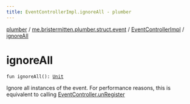 ```yaml
---
title: EventControllerImpl.ignoreAll - plumber
---
```


[plumber](../../index.html) / [me.bristermitten.plumber.struct.event](../index.html) / [EventControllerImpl](index.html) / [ignoreAll](./ignore-all.html)

# ignoreAll

`fun ignoreAll(): `[`Unit`](https://kotlinlang.org/api/latest/jvm/stdlib/kotlin/-unit/index.html)

Ignore all instances of the event. For performance reasons, this is equivalent to calling
[EventController.unRegister](../-event-controller/un-register.html)

